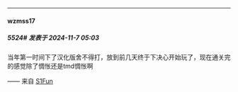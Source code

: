 ﻿
*****

####  wzmss17  
##### 5524#       发表于 2024-11-7 05:03

当年第一时间下了汉化版舍不得打，放到前几天终于下决心开始玩了，现在通关完的感觉除了惆怅还是tmd惆怅啊

—— 来自 [S1Fun](https://s1fun.koalcat.com)

